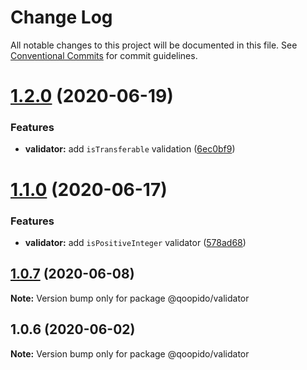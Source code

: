 # Change Log

All notable changes to this project will be documented in this file.
See [Conventional Commits](https://conventionalcommits.org) for commit guidelines.

# [1.2.0](https://github.com/dlueth/qoopido/compare/@qoopido/validator@1.1.0...@qoopido/validator@1.2.0) (2020-06-19)


### Features

* **validator:** add `isTransferable` validation ([6ec0bf9](https://github.com/dlueth/qoopido/commit/6ec0bf9d9966bf042cee4c977d4517399d1671b6))





# [1.1.0](https://github.com/dlueth/qoopido/compare/@qoopido/validator@1.0.7...@qoopido/validator@1.1.0) (2020-06-17)


### Features

* **validator:** add `isPositiveInteger` validator ([578ad68](https://github.com/dlueth/qoopido/commit/578ad681aebd25d5b7252e0f70515c89af81f9b7))





## [1.0.7](https://github.com/dlueth/qoopido/compare/@qoopido/validator@1.0.6...@qoopido/validator@1.0.7) (2020-06-08)

**Note:** Version bump only for package @qoopido/validator





## 1.0.6 (2020-06-02)

**Note:** Version bump only for package @qoopido/validator
